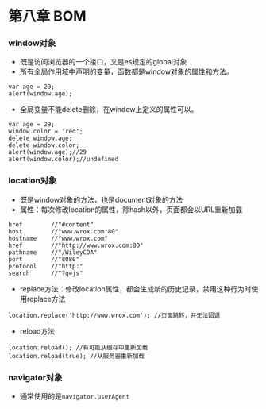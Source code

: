 # 第八章 BOM

### window对象
* 既是访问浏览器的一个接口，又是es规定的global对象
* 所有全局作用域中声明的变量，函数都是window对象的属性和方法。
```
var age = 29;
alert(window.age);
```
* 全局变量不能delete删除，在window上定义的属性可以。
```
var age = 29;
window.color = 'red';
delete window.age;
delete window.color;
alert(window.age);//29
alert(window.color);//undefined
```

### location对象
* 既是window对象的方法，也是document对象的方法
* 属性：每次修改location的属性，除hash以外，页面都会以URL重新加载
```
href        //"#content"
host        //"www.wrox.com:80"
hostname    //"www.wrox.com"
href        //"http://www.wrox.com:80"
pathname    //"/WileyCDA"
port        //"8080"
protocol    //"http:"
search      //"?q=js"
```
* replace方法：修改location属性，都会生成新的历史记录，禁用这种行为时使用replace方法
```
location.replace('http://www.wrox.com'); //页面跳转，并无法回退
```
* reload方法
```
location.reload(); //有可能从缓存中重新加载
location.reload(true); //从服务器重新加载
```

### navigator对象
* 通常使用的是`navigator.userAgent`